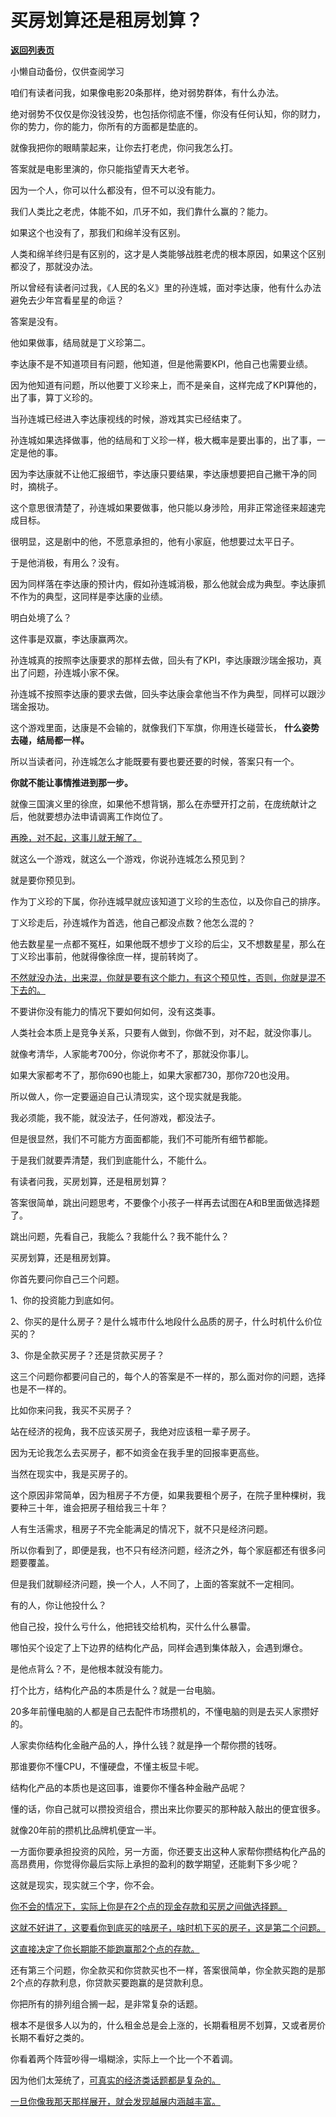 # 买房划算还是租房划算？

[**返回列表页**](/gzh/记忆承载3)

小懒自动备份，仅供查阅学习

咱们有读者问我，如果像电影20条那样，绝对弱势群体，有什么办法。  

绝对弱势不仅仅是你没钱没势，也包括你彻底不懂，你没有任何认知，你的财力，你的势力，你的能力，你所有的方面都是垫底的。

就像我把你的眼睛蒙起来，让你去打老虎，你问我怎么打。  

答案就是电影里演的，你只能指望青天大老爷。  

因为一个人，你可以什么都没有，但不可以没有能力。  

我们人类比之老虎，体能不如，爪牙不如，我们靠什么赢的？能力。  

如果这个也没有了，那我们和绵羊没有区别。  

人类和绵羊终归是有区别的，这才是人类能够战胜老虎的根本原因，如果这个区别都没了，那就没办法。

所以曾经有读者问过我，《人民的名义》里的孙连城，面对李达康，他有什么办法避免去少年宫看星星的命运？  

答案是没有。  

他如果做事，结局就是丁义珍第二。

李达康不是不知道项目有问题，他知道，但是他需要KPI，他自己也需要业绩。

因为他知道有问题，所以他要丁义珍来上，而不是亲自，这样完成了KPI算他的，出了事，算丁义珍的。

当孙连城已经进入李达康视线的时候，游戏其实已经结束了。  

孙连城如果选择做事，他的结局和丁义珍一样，极大概率是要出事的，出了事，一定是他的事。

因为李达康就不让他汇报细节，李达康只要结果，李达康想要把自己撇干净的同时，摘桃子。

这个意思很清楚了，孙连城如果要做事，他只能以身涉险，用非正常途径来超速完成目标。  

很明显，这是剧中的他，不愿意承担的，他有小家庭，他想要过太平日子。  

于是他消极，有用么？没有。  

因为同样落在李达康的预计内，假如孙连城消极，那么他就会成为典型。李达康抓不作为的典型，这同样是李达康的业绩。

明白处境了么？

这件事是双赢，李达康赢两次。

孙连城真的按照李达康要求的那样去做，回头有了KPI，李达康跟沙瑞金报功，真出了问题，孙连城小家不保。

孙连城不按照李达康的要求去做，回头李达康会拿他当不作为典型，同样可以跟沙瑞金报功。

这个游戏里面，达康是不会输的，就像我们下军旗，你用连长碰营长， **什么姿势去碰，结局都一样。**

所以当读者问，孙连城怎么才能既要有要也要还要的时候，答案只有一个。

 **你就不能让事情推进到那一步。**

就像三国演义里的徐庶，如果他不想背锅，那么在赤壁开打之前，在庞统献计之后，他就要想办法申请调离工作岗位了。

[再晚，对不起，这事儿就无解了。](http://mp.weixin.qq.com/s?__biz=MzU0MjYwNDU2Mw==&mid=2247513512&idx=1&sn=f6da97757df6ed287002f1b614794031&chksm=fb1ad9d4cc6d50c2f5e49a70b6060072a5bc6a368c63e49e1fe4be34042da7618bde78e28a3d&scene=21#wechat_redirect)

就这么一个游戏，就这么一个游戏，你说孙连城怎么预见到？

就是要你预见到。

作为丁义珍的下属，你孙连城早就应该知道丁义珍的生态位，以及你自己的排序。

丁义珍走后，孙连城作为首选，他自己都没点数？他怎么混的？

他去数星星一点都不冤枉，如果他既不想步丁义珍的后尘，又不想数星星，那么在丁义珍出事前，他就得像徐庶一样，提前转岗了。

[不然就没办法，出来混，你就是要有这个能力，有这个预见性，否则，你就是混不下去的。  
](http://mp.weixin.qq.com/s?__biz=MzU0MjYwNDU2Mw==&mid=2247513512&idx=1&sn=f6da97757df6ed287002f1b614794031&chksm=fb1ad9d4cc6d50c2f5e49a70b6060072a5bc6a368c63e49e1fe4be34042da7618bde78e28a3d&scene=21#wechat_redirect)

不要讲你没有能力的情况下要如何如何，没有这类事。  

人类社会本质上是竞争关系，只要有人做到，你做不到，对不起，就没你事儿。  

就像考清华，人家能考700分，你说你考不了，那就没你事儿。

如果大家都考不了，那你690也能上，如果大家都730，那你720也没用。  

所以做人，你一定要逼迫自己认清现实，这个现实就是我能。  

我必须能，我不能，就没法子，任何游戏，都没法子。  

但是很显然，我们不可能方方面面都能，我们不可能所有细节都能。  

于是我们就要弄清楚，我们到底能什么，不能什么。  

有读者问我，买房划算，还是租房划算？  

答案很简单，跳出问题思考，不要像个小孩子一样再去试图在A和B里面做选择题了。  

跳出问题，先看自己，我能么？我能什么？我不能什么？  

买房划算，还是租房划算。  

你首先要问你自己三个问题。

1、你的投资能力到底如何。

2、你买的是什么房子？是什么城市什么地段什么品质的房子，什么时机什么价位买的？  

3、你是全款买房子？还是贷款买房子？

这三个问题你都要问自己的，每个人的答案是不一样的，那么面对你的问题，选择也是不一样的。  

比如你来问我，我买不买房子？  

站在经济的视角，我不应该买房子，我绝对应该租一辈子房子。

因为无论我怎么去买房子，都不如资金在我手里的回报率更高些。  

当然在现实中，我是买房子的。  

这个原因非常简单，因为租房子不方便，如果我要租个房子，在院子里种棵树，我要种三十年，谁会把房子租给我三十年？  

人有生活需求，租房子不完全能满足的情况下，就不只是经济问题。  

所以你看到了，即便是我，也不只有经济问题，经济之外，每个家庭都还有很多问题要覆盖。

但是我们就聊经济问题，换一个人，人不同了，上面的答案就不一定相同。  

有的人，你让他投什么？  

他自己投，投什么亏什么，他把钱交给机构，买什么什么暴雷。

哪怕买个设定了上下边界的结构化产品，同样会遇到集体敲入，会遇到爆仓。

是他点背么？不，是他根本就没有能力。  

打个比方，结构化产品的本质是什么？就是一台电脑。  

20多年前懂电脑的人都是自己去配件市场攒机的，不懂电脑的则是去买人家攒好的。  

人家卖你结构化金融产品的人，挣什么钱？就是挣一个帮你攒的钱呀。

那谁要你不懂CPU，不懂硬盘，不懂主板显卡呢。  

结构化产品的本质也是这回事，谁要你不懂各种金融产品呢？  

懂的话，你自己就可以攒投资组合，攒出来比你要买的那种敲入敲出的便宜很多。

就像20年前的攒机比品牌机便宜一半。  

一方面你要承担投资的风险，另一方面，你还要支出这种人家帮你攒结构化产品的高昂费用，你觉得你最后实际上承担的盈利的数学期望，还能剩下多少呢？  

这就是现实，现实就三个字，你不会。  

[你不会的情况下，实际上你是在2个点的现金存款和买房之间做选择题。  
](http://mp.weixin.qq.com/s?__biz=MzU0MjYwNDU2Mw==&mid=2247513512&idx=1&sn=f6da97757df6ed287002f1b614794031&chksm=fb1ad9d4cc6d50c2f5e49a70b6060072a5bc6a368c63e49e1fe4be34042da7618bde78e28a3d&scene=21#wechat_redirect)

[这就不好讲了，这要看你到底买的啥房子，啥时机下买的房子，这是第二个问题。](http://mp.weixin.qq.com/s?__biz=MzU0MjYwNDU2Mw==&mid=2247513512&idx=1&sn=f6da97757df6ed287002f1b614794031&chksm=fb1ad9d4cc6d50c2f5e49a70b6060072a5bc6a368c63e49e1fe4be34042da7618bde78e28a3d&scene=21#wechat_redirect)

[这直接决定了你长期能不能跑赢那2个点的存款。](http://mp.weixin.qq.com/s?__biz=MzU0MjYwNDU2Mw==&mid=2247513512&idx=1&sn=f6da97757df6ed287002f1b614794031&chksm=fb1ad9d4cc6d50c2f5e49a70b6060072a5bc6a368c63e49e1fe4be34042da7618bde78e28a3d&scene=21#wechat_redirect)

还有第三个问题，你全款买和你贷款买也不一样，答案很简单，你全款买跑的是那2个点的存款利息，你贷款买要跑赢的是贷款利息。  

你把所有的排列组合搁一起，是非常复杂的话题。  

根本不是很多人以为的，什么租金总是会上涨的，长期看租房不划算，又或者房价长期不看好之类的。  

你看着两个阵营吵得一塌糊涂，实际上一个比一个不着调。  

因为他们太笼统了，[可真实的经济类话题都是复杂的。](http://mp.weixin.qq.com/s?__biz=MzU0MjYwNDU2Mw==&mid=2247513512&idx=1&sn=f6da97757df6ed287002f1b614794031&chksm=fb1ad9d4cc6d50c2f5e49a70b6060072a5bc6a368c63e49e1fe4be34042da7618bde78e28a3d&scene=21#wechat_redirect)

[一旦你像我那天那样展开，就会发现越展内涵越丰富。](http://mp.weixin.qq.com/s?__biz=MzU0MjYwNDU2Mw==&mid=2247513512&idx=1&sn=f6da97757df6ed287002f1b614794031&chksm=fb1ad9d4cc6d50c2f5e49a70b6060072a5bc6a368c63e49e1fe4be34042da7618bde78e28a3d&scene=21#wechat_redirect)

